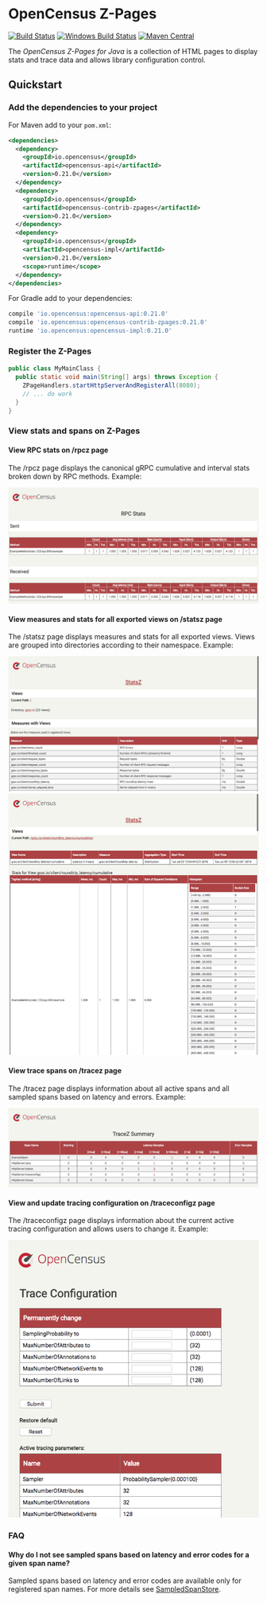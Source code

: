 # OpenCensus Z-Pages
[![Build Status][travis-image]][travis-url]
[![Windows Build Status][appveyor-image]][appveyor-url]
[![Maven Central][maven-image]][maven-url]

The *OpenCensus Z-Pages for Java* is a collection of HTML pages to display stats and trace data and
allows library configuration control.

## Quickstart

### Add the dependencies to your project

For Maven add to your `pom.xml`:
```xml
<dependencies>
  <dependency>
    <groupId>io.opencensus</groupId>
    <artifactId>opencensus-api</artifactId>
    <version>0.21.0</version>
  </dependency>
  <dependency>
    <groupId>io.opencensus</groupId>
    <artifactId>opencensus-contrib-zpages</artifactId>
    <version>0.21.0</version>
  </dependency>
  <dependency>
    <groupId>io.opencensus</groupId>
    <artifactId>opencensus-impl</artifactId>
    <version>0.21.0</version>
    <scope>runtime</scope>
  </dependency>
</dependencies>
```

For Gradle add to your dependencies:
```groovy
compile 'io.opencensus:opencensus-api:0.21.0'
compile 'io.opencensus:opencensus-contrib-zpages:0.21.0'
runtime 'io.opencensus:opencensus-impl:0.21.0'
```

### Register the Z-Pages

```java
public class MyMainClass {
  public static void main(String[] args) throws Exception {
    ZPageHandlers.startHttpServerAndRegisterAll(8080);
    // ... do work
  }
}
```

### View stats and spans on Z-Pages

#### View RPC stats on /rpcz page

The /rpcz page displays the canonical gRPC cumulative and interval stats broken down by RPC methods.
Example:

![rpcz-example](screenshots/rpcz-example.png)

#### View measures and stats for all exported views on /statsz page

The /statsz page displays measures and stats for all exported views. Views are grouped into directories 
according to their namespace. Example:

![statsz-example-1](screenshots/statsz-example-1.png)
![statsz-example-2](screenshots/statsz-example-2.png)

#### View trace spans on /tracez page

The /tracez page displays information about all active spans and all sampled spans based on latency 
and errors. Example:

![tracez-example](screenshots/tracez-example.png)

#### View and update tracing configuration on /traceconfigz page

The /traceconfigz page displays information about the current active tracing configuration and 
allows users to change it. Example:

![traceconfigz-example](screenshots/traceconfigz-example.png)


### FAQ

#### Why do I not see sampled spans based on latency and error codes for a given span name?
Sampled spans based on latency and error codes are available only for registered span names. 
For more details see [SampledSpanStore][sampledspanstore-url].

[travis-image]: https://travis-ci.org/census-instrumentation/opencensus-java.svg?branch=master
[travis-url]: https://travis-ci.org/census-instrumentation/opencensus-java
[appveyor-image]: https://ci.appveyor.com/api/projects/status/hxthmpkxar4jq4be/branch/master?svg=true
[appveyor-url]: https://ci.appveyor.com/project/opencensusjavateam/opencensus-java/branch/master
[maven-image]: https://maven-badges.herokuapp.com/maven-central/io.opencensus/opencensus-contrib-zpages/badge.svg
[maven-url]: https://maven-badges.herokuapp.com/maven-central/io.opencensus/opencensus-contrib-zpages
[sampledspanstore-url]: https://github.com/census-instrumentation/opencensus-java/blob/master/api/src/main/java/io/opencensus/trace/export/SampledSpanStore.java
